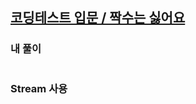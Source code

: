 ## [코딩테스트 입문 / 짝수는 싫어요](https://school.programmers.co.kr/learn/courses/30/lessons/120813)

### 내 풀이

```text

```

### Stream 사용

```text

```